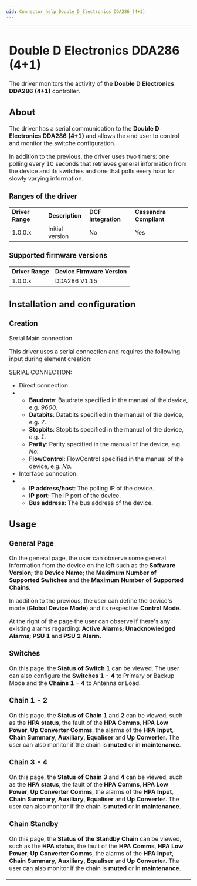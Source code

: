 ```yaml
---
uid: Connector_help_Double_D_Electronics_DDA286_(4+1)
---
```


<table>
<colgroup>
<col style="width: 100%" />
</colgroup>
<tbody>
<tr class="odd">
<td><h1 id="double-d-electronics-dda286-41">Double D Electronics DDA286 (4+1)</h1>
<p>The driver monitors the activity of the <strong>Double D Electronics DDA286 (4+1)</strong> controller.</p>
<h2 id="about">About</h2>
<p>The driver has a serial communication to the <strong>Double D Electronics <strong><strong>DDA286 (4+1)</strong></strong></strong> and allows the end user to control and monitor the switche configuration.</p>
<p>In addition to the previous, the driver uses two timers: one polling every 10 seconds that retrieves general information from the device and its switches and one that polls every hour for slowly varying information.</p>
<h3 id="ranges-of-the-driver">Ranges of the driver</h3>
<table>
<tbody>
<tr class="odd">
<td><strong>Driver Range</strong></td>
<td><strong>Description</strong></td>
<td><strong>DCF Integration</strong></td>
<td><strong>Cassandra Compliant</strong></td>
</tr>
<tr class="even">
<td>1.0.0.x</td>
<td>Initial version</td>
<td>No</td>
<td>Yes</td>
</tr>
</tbody>
</table>
<h3 id="supported-firmware-versions">Supported firmware versions</h3>
<table>
<tbody>
<tr class="odd">
<td><strong>Driver Range</strong></td>
<td><strong>Device Firmware Version</strong></td>
</tr>
<tr class="even">
<td>1.0.0.x</td>
<td>DDA286 V1.15</td>
</tr>
</tbody>
</table>
<h2 id="installation-and-configuration">Installation and configuration</h2>
<h3 id="creation">Creation</h3>
<p>Serial Main connection</p>
<p>This driver uses a serial connection and requires the following input during element creation:</p>
<p>SERIAL CONNECTION:</p>
<ul>
<li>Direct connection:</li>
<li><ul>
<li><strong>Baudrate</strong>: Baudrate specified in the manual of the device, e.g. <em>9600.</em></li>
<li><strong>Databits</strong>: Databits specified in the manual of the device, e.g. <em>7.</em></li>
<li><strong>Stopbits</strong>: Stopbits specified in the manual of the device, e.g. <em>1.</em></li>
<li><strong>Parity</strong>: Parity specified in the manual of the device, e.g. <em>No.</em></li>
<li><strong>FlowControl</strong>: FlowControl specified in the manual of the device, e.g. <em>No.</em></li>
</ul></li>
<li>Interface connection:</li>
<li><ul>
<li><strong>IP address/host</strong>: The polling IP of the device.</li>
<li><strong>IP port</strong>: The IP port of the device.</li>
<li><strong>Bus address</strong>: The bus address of the device.</li>
</ul></li>
</ul>
<h2 id="usage">Usage</h2>
<h3 id="general-page">General Page</h3>
<p>On the general page, the user can observe some general information from the device on the left such as <strong></strong> the <strong>Software Version;</strong> the <strong>Device</strong> <strong>Name</strong>; <strong></strong> the <strong>Maximum</strong> <strong>Number of Supported Switches</strong> and the <strong><strong>Maximum</strong> <strong>Number of Supported Chains</strong>.</strong></p>
<p>In addition to the previous, the user can define the device's mode (<strong>Global Device Mode</strong>) and its respective <strong>Control Mode</strong>.</p>
<p>At the right of the page the user can observe if there's any existing alarms regarding: <strong>Active Alarms; Unacknowledged Alarms; PSU 1</strong> and <strong>PSU 2 Alarm.</strong></p>
<h3 id="switches">Switches</h3>
<p>On this page, the <strong>Status of Switch 1</strong> can be viewed. The user can also configure the <strong>Switches 1 - 4</strong> to Primary or Backup Mode and the <strong>Chains 1 - 4</strong> to Antenna or Load.</p>
<h3 id="chain-1---2">Chain 1 - 2</h3>
<p>On this page, the <strong>Status of Chain 1</strong> and <strong>2</strong> can be viewed, such as the <strong>HPA</strong> <strong>status</strong>, the fault of the <strong>HPA</strong> <strong>Comms</strong>, <strong>HPA</strong> <strong>Low</strong> <strong>Power</strong>, <strong>Up</strong> <strong>Converter</strong> <strong>Comms</strong>, the alarms of the <strong>HPA</strong> <strong>Input</strong>, <strong>Chain</strong> <strong>Summary</strong>, <strong>Auxiliary</strong>, <strong>Equaliser</strong> and <strong>Up</strong> <strong>Converter</strong>. The user can also monitor if the chain is <strong>muted</strong> or in <strong>maintenance</strong>.</p>
<h3 id="chain-3---4">Chain 3 - 4</h3>
<p>On this page, the <strong>Status of Chain 3</strong> and <strong>4</strong> can be viewed, such as the <strong>HPA</strong> <strong>status</strong>, the fault of the <strong>HPA</strong> <strong>Comms</strong>, <strong>HPA</strong> <strong>Low</strong> <strong>Power</strong>, <strong>Up</strong> <strong>Converter</strong> <strong>Comms</strong>, the alarms of the <strong>HPA</strong> <strong>Input</strong>, <strong>Chain</strong> <strong>Summary</strong>, <strong>Auxiliary</strong>, <strong>Equaliser</strong> and <strong>Up</strong> <strong>Converter</strong>. The user can also monitor if the chain is <strong>muted</strong> or in <strong>maintenance</strong>.</p>
<h3 id="chain-standby">Chain Standby</h3>
<p>On this page, the <strong>Status of the Standby Chain</strong> can be viewed, such as the <strong>HPA</strong> <strong>status</strong>, the fault of the <strong>HPA</strong> <strong>Comms</strong>, <strong>HPA</strong> <strong>Low</strong> <strong>Power</strong>, <strong>Up</strong> <strong>Converter</strong> <strong>Comms</strong>, the alarms of the <strong>HPA</strong> <strong>Input</strong>, <strong>Chain</strong> <strong>Summary</strong>, <strong>Auxiliary</strong>, <strong>Equaliser</strong> and <strong>Up</strong> <strong>Converter</strong>. The user can also monitor if the chain is <strong>muted</strong> or in <strong>maintenance</strong>.</p></td>
</tr>
</tbody>
</table>
